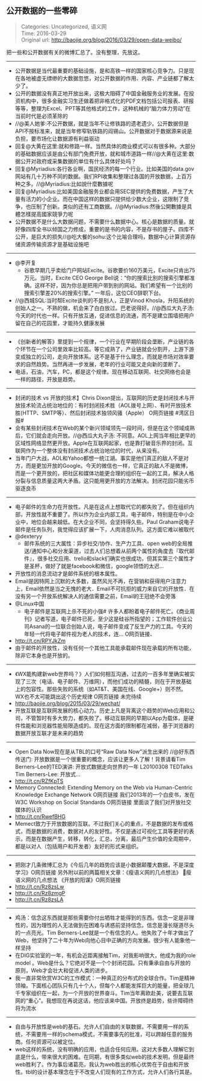 公开数据的一些零碎
---
    
> Categories: Uncategorized, 语义网  
> Time: 2016-03-29  
> Original url: <http://baojie.org/blog/2016/03/29/open-data-weibo/>
    


把一些和公开数据有关的微博汇总了。没有整理，先放这。

---

- 公开数据是当代最重要的基础设施，是和高铁一样的国家核心竞争力。只是现在各地被虚无缥缈的大数据忽悠，对公开数据的作用、内容、产业链都了解太少了。
- 公开的数据没有真正地开放出来，这极大阻碍了中国金融服务业的发展。在投资机构中，很多金融实习生还做着把非格式化的PDF文档包括公司报表、研报等等，整理为Excel、PPT等其他格式的工作，这种机械的“脑力体力劳动”在当前时代是必须革除的
- //@美人她爹:不公开数据，就是当年不让修铁路的遗老遗少。公开数据但是API不按标准来，就是当年修窄轨铁路的阎锡山。公开数据对于数据源来说是负担，要市场化让数据源有利益驱动
- 回复@大黄在这里:就和修路一样。当然具体的商业模式可以有很多种。大部分的基础数据应该是由公有部门免费开放，就和城市道路一样//@大黄在这里:数据公开对政府或采集数据的单位有什么具体好处吗？
- 回复@Myriadius:各行各业啊，国民经济的每一个行业。比如美国的data.gov网站有几十万种不同的数据。我们RPI收集和整理过各国的开放数据，上百万种之多。//@Myriadius:比如說什麼數據呢
- 回复@Myriadius:比如美国金融服务业都会用SEC提供的免费数据，产生了大量有活力的小企业。而在中国这样的数据只提供给少数大企业，这限制了竞争，也压制了创新。类似的还有工商数据。//@Myriadius:然後公開數據是具體怎樣提高國家競爭力呢
- 公开数据不是什么大数据问题，不需要什么数据中心。核心是数据的质量。就好像四库全书以倾国之力修成，重要的是书的内容，不是存书的屋子。四库不公开，是巨大的损失//@吃大餐的sohu:这个比喻合理吗，数据中心计算资源存储资源传输资源才是基础设施吧

---

- @李开复 
    - 谷歌早期几乎卖给门户网站Excite。谷歌要价160万美元，Excite只肯出75万元。当时，Excite CEO George Bell说：“你的搜索比别的搜索引擎都准确。这样不好，因为你总是把用户带到别的网站。我们希望有一个比别的搜索引擎差20%的搜索引擎。” 一年后，这位CEO辞职下台。
- //@西城SQL:当时帮Excite谈判的不是别人，正是Vinod Khosla，升阳系统的创始人之一。不熟的做，机会来了白白放过。巴老说得好。//@西瓜大丸子汤: 今天的时代也一样。只有开放互通，促进信息的流通，而不是建立围墙把用户留在自己的花园里，才能持久健康发展

---


- 《创新者的解答》里提到一个规律，一个行业在早期阶段会垄断，产业链的各个环节在一个公司里效率比较高。等它成熟了，产业链就会分割开，上游下游变成独立的公司，走向开放体系。这不是基于什么理念，而就是市场对效率要求的自然趋势。当然再进一步发展，老年的行业可能又走向新的垄断了。
- 电话，石油，汽车，PC，都是这个规律。现在移动互联网、社交网络也会是一样的路径，开放是趋势。

---

- 封闭的技术 vs 开放的技术】Chris Dixon提出，互联网的历史是封闭技术与开放技术轮流占统治地位的：有时封闭技术胜（AOL拨号上网）、有时开放技术胜(HTTP、SMTP等）、然后封闭技术独领风骚（Apple） O网页链接 #湾区日报#
- 会有某些封闭技术在Web的某个新兴领域领先一段时间，但是在这个领域成熟后，它们就会走向开放。//@西瓜大丸子汤: 不同意。AOL上网当年相比更早的区域性网络显然更开放。Apple在互联网起家，也是靠打破音乐界的封闭。互联网作为一个整体没有封闭技术占统治地位的时代，从来没有。
- 当年门户大战，AOL和Yahoo都想一统江湖。事实是他们真正的敌人不是对方，而是更加开放的Google。今天的微信也一样，它真正的敌人不是微博，而是一个更开放的，把社区和媒体功能更合理的组织在一起的工具，解决人格分裂与信息质量这两大矛盾。这只能用更开放的方法解决。封闭花园只能劣币驱逐良币

---

- 电子邮件的生命力在开放性。凡是在这点上想取代它的都失败了。但在组织内部，开放性就不重要了。所以作为企业内部工具，电子邮件，特别是在中小企业中，地位会越来越低。在大企业不同，会坚持得久些。Paul Graham说电子邮件是任务队列，我觉得应该扩展一下，人肉消息队列。这方面它难以被取代
- @dexteryy    
    - 邮件系统的三大属性：异步社交/协作、生产力工具、open web的全局推送/通知中心和分发渠道，过去人们总想着从前两个属性的角度去『取代邮件』，很多社交应用、trello和slack们确实也很成功，但其实第三个属性才是圣杯，做好了就是facebook和微信，google领悟的太迟…
- 开放性的消息流动才是邮件系统的根本属性。
- Email是因特网上沉默的大多数，虽然风光不再，在营销和获得用户注意力上，Email依然是当之无愧的老大．Email不可抗拒的威力来自它的开放性．在没有另一个开放系统解决人的通信需要之前，Email的王冠绝不会旁落
- @Linux中国 
    - 电子邮件是互联网上杀不死的小强# 许多人都盼着电子邮件死亡。《商业周刊》记者写道，电子邮件已死，至少这是硅谷所指望的；工作软件创业公司Asana的一位联合创始人说，电子邮件变成了反生产力的工具。今天的年轻一代将电子邮件视为老人的技术，连… O网页链接、
- <http://t.cn/RPYJkZm>
- 由于邮件的开放性，没有任何一个其他工具能承载邮件现在承载的所有功能，除非它本身也是开放的。

---

- 《WX能构建新web世界吗？》人们如何相互沟通，过去的一百多年里确实被实现了三次（电话、电子邮件、万维网），而他们成功的精髓，则在于开放基础上的包容性。那些失败的系统（如AT&T、美国在线、Google+）则不然。 WX也不太可能跳出这个历史规律 O网页链接 未完待续
- <http://baojie.org/blog/2015/03/29/wechat/>
- 开放互联是互联网发展的核心动力。历史上凡是背离这个趋势的Web应用和公司，不管暂时有多大势力，都失败了。移动互联网的早期以App为载体，是硬件性能和浏览器性能局限造成的。现在这方面的限制都在减弱，基于浏览器的数据开放互联才是未来的趋势

---

- Open Data Now现在是从TBL的口号“Raw Data Now”派生出来的 //@好东西传送门: 开放数据是一个很重要的概念，应该让更多人了解！背景请看Tim Berners-Lee的TED演讲: 开放式数据走向世界的一年 L20100308 TEDTalks Tim Berners-Lee: 开放式…
- <http://t.cn/RZfKpTS>
- Memory Connected: Extending Memory on the Web via Human-Centric Knowledge Exchange Network O网页链接 我们2013年的一个白皮书，发在W3C Workshop on Social Standards O网页链接 里面谈了我们对开放社交媒体的认识
- <http://t.cn/RwefBHG>
- Memect致力于开放数据的互联。不过我们关心的重点，不是数据的发布或格式，而是数据的消费，数据对人的友好性。不仅是通过可视化工具等更好的表示，而是在数据产生，转移，转化，汇总，分离，最后产生价值的全周期中，都是以对人（包括用户和开发者）友好的形式来组织。

---

- 把刚才几条微博汇总为《今后几年的趋势应该是小数据颠覆大数据，不是深度学习》O网页链接 另外附以前的两篇相关文章：《瘦语义网的几点想法》 瘦语义网的几点想法 《开放的阳谋》O网页链接
- <http://t.cn/Rz8zsLw>
- <http://t.cn/Rz8zmgP>
- <http://t.cn/Rz8zsLA>

---

- 鸡汤：信念这东西就是那些需要你付出牺牲才能得到的东西。信念一定是非理性的，因为理性的人无法做到在困难与诱惑前坚持信念。信念是漫长隧道尽头的一点亮光。Tim Berners-Lee就是一个有信念的人。他失败了十年才做出了Web，他坚持了二十年为Web向他心目中正确的方向发展。很少有人能象他一样坚持
- 在DIG实验室的一年，有机会近距离接触Tim，对我影响很大，他成为我的role model 。Web是什么？它绝对不是一个个封闭花园。只有秉承自由与开放的原则，Web才会壮大和促进人类的进步。
- 我一直非常欣赏W3C的工作模式：一种真正的分布式的全球合作。Tim是精神领袖，下面核心团队只有几十个人，但每个人都能发挥巨大的能量，把全球几千专家组织在一起，为一个开放的世界奋斗。Tim当年离欧赴美，说要去互联网的“重心”。我想现在再说这话，他应该来中国。开放终是趋势，些许障碍终将为流水

---

- 自由与开放性是web的基石。允许人们自由的关联数据，不需要用一样的系统，不需要用一样的schema模式，不需要事先的批准，可以跨越任意的服务商。任何资源可以被定位。
- web这样的系统，没有明确的应用，也适合任何应用。这对大多数人理解它到底是什么，带来很大的困难。在同期，有很多类似web的技术发明，但是最终web胜利了。作为事后诸葛亮，我认为web胜出的核心优势在于自由和开放性。tbl的设计基本理念在于不改变人们现有的工作方式，允许人们各行其是。     
    